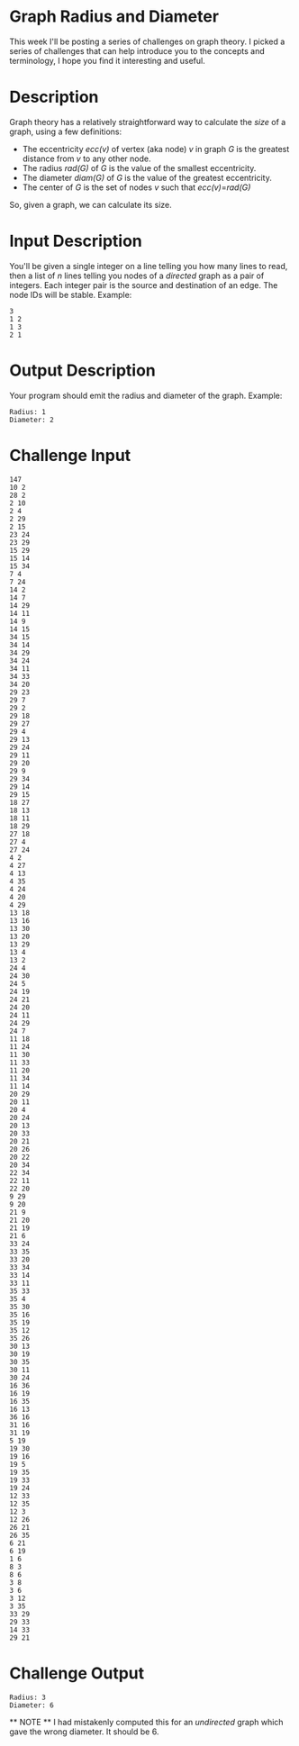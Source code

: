 # Graph Radius and Diameter
<div class="md"><p>This week I'll be posting a series of challenges on graph theory. I picked a series of challenges that can help introduce you to the concepts and terminology, I hope you find it interesting and useful.</p>
<h1>Description</h1>
<p>Graph theory has a relatively straightforward way to calculate the <em>size</em> of a graph, using a few definitions:</p>
<ul>
<li>The eccentricity <em>ecc(v)</em> of vertex (aka node) <em>v</em> in graph <em>G</em> is the greatest distance from <em>v</em> to any other node.</li>
<li>The radius <em>rad(G)</em> of <em>G</em> is the value of the smallest eccentricity.</li>
<li>The diameter <em>diam(G)</em> of <em>G</em> is the value of the greatest eccentricity.</li>
<li>The center of <em>G</em> is the set of nodes <em>v</em> such that <em>ecc(v)</em>=<em>rad(G)</em></li>
</ul>
<p>So, given a graph, we can calculate its size.</p>
<h1>Input Description</h1>
<p>You'll be given a single integer on a line telling you how many lines to read, then a list of <em>n</em> lines telling you nodes of a <em>directed</em> graph as a pair of integers. Each integer pair is the source and destination of an edge. The node IDs will be stable. Example:</p>
<pre><code>3
1 2
1 3
2 1
</code></pre>
<h1>Output Description</h1>
<p>Your program should emit the radius and diameter of the graph. Example:</p>
<pre><code>Radius: 1
Diameter: 2
</code></pre>
<h1>Challenge Input</h1>
<pre><code>147
10 2
28 2
2 10
2 4
2 29
2 15
23 24
23 29
15 29
15 14
15 34
7 4
7 24
14 2
14 7
14 29
14 11
14 9
14 15
34 15
34 14
34 29
34 24
34 11
34 33
34 20
29 23
29 7
29 2
29 18
29 27
29 4
29 13
29 24
29 11
29 20
29 9
29 34
29 14
29 15
18 27
18 13
18 11
18 29
27 18
27 4
27 24
4 2
4 27
4 13
4 35
4 24
4 20
4 29
13 18
13 16
13 30
13 20
13 29
13 4
13 2
24 4
24 30
24 5
24 19
24 21
24 20
24 11
24 29
24 7
11 18
11 24
11 30
11 33
11 20
11 34
11 14
20 29
20 11
20 4
20 24
20 13
20 33
20 21
20 26
20 22
20 34
22 34
22 11
22 20
9 29
9 20
21 9
21 20
21 19
21 6
33 24
33 35
33 20
33 34
33 14
33 11
35 33
35 4
35 30
35 16
35 19
35 12
35 26
30 13
30 19
30 35
30 11
30 24
16 36
16 19
16 35
16 13
36 16
31 16
31 19
5 19
19 30
19 16
19 5
19 35
19 33
19 24
12 33
12 35
12 3
12 26
26 21
26 35
6 21
6 19
1 6
8 3
8 6
3 8
3 6
3 12
3 35
33 29
29 33
14 33
29 21
</code></pre>
<h1>Challenge Output</h1>
<pre><code>Radius: 3
Diameter: 6
</code></pre>
<p>** NOTE ** I had mistakenly computed this for an <em>undirected</em> graph which gave the wrong diameter. It should be 6. </p>
</div>
